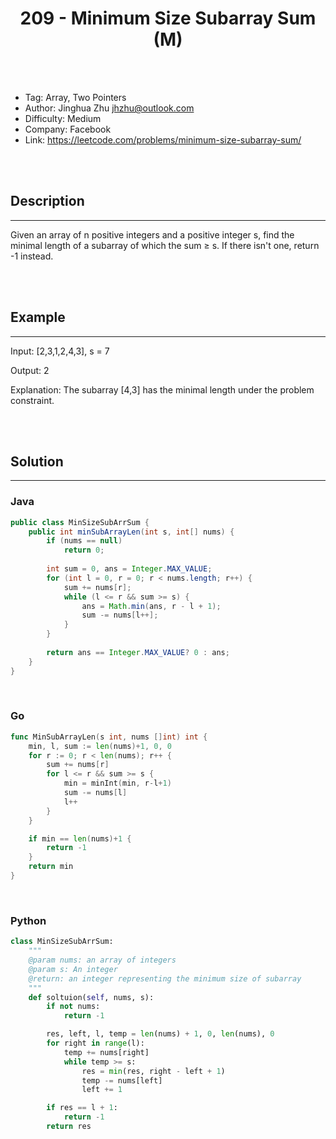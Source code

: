 # <center>209 - Minimum Size Subarray Sum (M)</center> 



<br></br>

* Tag: Array, Two Pointers
* Author: Jinghua Zhu <jhzhu@outlook.com>
* Difficulty: Medium
* Company: Facebook
* Link: https://leetcode.com/problems/minimum-size-subarray-sum/

<br></br>



## Description
----
Given an array of n positive integers and a positive integer s, find the minimal length of a subarray of which the sum ≥ s. If there isn't one, return -1 instead.

<br></br>



## Example
----
Input: [2,3,1,2,4,3], s = 7

Output: 2

Explanation: The subarray [4,3] has the minimal length under the problem constraint.

<br></br>



## Solution
----
### Java
```java
public class MinSizeSubArrSum {
	public int minSubArrayLen(int s, int[] nums) {
        if (nums == null)
            return 0;
        
        int sum = 0, ans = Integer.MAX_VALUE;
        for (int l = 0, r = 0; r < nums.length; r++) {
            sum += nums[r];
            while (l <= r && sum >= s) {
                ans = Math.min(ans, r - l + 1);
                sum -= nums[l++];
            }
        }
        
        return ans == Integer.MAX_VALUE? 0 : ans;
    }
}
```

<br>


### Go
```go
func MinSubArrayLen(s int, nums []int) int {
	min, l, sum := len(nums)+1, 0, 0
	for r := 0; r < len(nums); r++ {
		sum += nums[r]
		for l <= r && sum >= s {
			min = minInt(min, r-l+1)
			sum -= nums[l]
			l++
		}
	}

	if min == len(nums)+1 {
		return -1
	}
	return min
}
```

<br>


### Python
```python
class MinSizeSubArrSum:
    """
    @param nums: an array of integers
    @param s: An integer
    @return: an integer representing the minimum size of subarray
    """
    def soltuion(self, nums, s):
        if not nums:
            return -1

        res, left, l, temp = len(nums) + 1, 0, len(nums), 0
        for right in range(l):
            temp += nums[right]
            while temp >= s:
                res = min(res, right - left + 1)
                temp -= nums[left]
                left += 1

        if res == l + 1:
            return -1
        return res
```